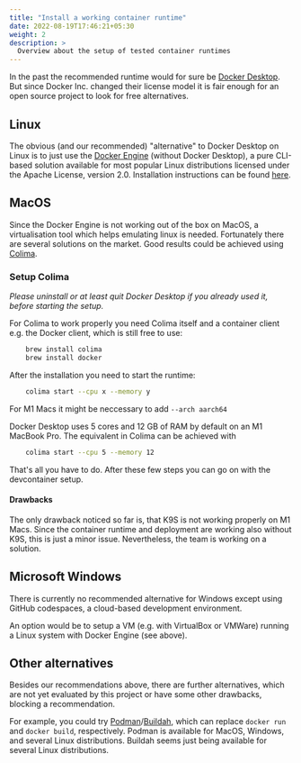 ```yaml
---
title: "Install a working container runtime"
date: 2022-08-19T17:46:21+05:30
weight: 2
description: >
  Overview about the setup of tested container runtimes
---
```


In the past the recommended runtime would for sure be [Docker Desktop](https://www.docker.com/products/docker-desktop). But since Docker Inc. changed their license model it is fair enough for an open source project to look for free alternatives.

## Linux

The obvious (and our recommended) "alternative" to Docker Desktop on Linux is to just use the [Docker Engine](https://docs.docker.com/engine/) (without Docker Desktop), a pure CLI-based solution available for most popular Linux distributions licensed under the Apache License, version 2.0. Installation instructions can be found [here](https://docs.docker.com/engine/install/).

## MacOS

Since the Docker Engine is not working out of the box on MacOS, a virtualisation tool which helps emulating linux is needed. Fortunately there are several solutions on the market. Good results could be achieved using [Colima](https://github.com/abiosoft/colima).

### Setup Colima

*Please uninstall or at least quit Docker Desktop if you already used it, before starting the setup.*

For Colima to work properly you need Colima itself and a container client e.g. the Docker client, which is still free to use:

```bash
    brew install colima
    brew install docker
```

After the installation you need to start the runtime:

```bash
    colima start --cpu x --memory y
```

For M1 Macs it might be neccessary to add `--arch aarch64`

Docker Desktop uses 5 cores and 12 GB of RAM by default on an M1 MacBook Pro. The equivalent in Colima can be achieved with

```bash
    colima start --cpu 5 --memory 12
```

That's all you have to do. After these few steps you can go on with the devcontainer setup.

#### Drawbacks

The only drawback noticed so far is, that K9S is not working properly on M1 Macs. Since the container runtime and deployment are working also without K9S, this is just a minor issue. Nevertheless, the team is working on a solution.

## Microsoft Windows

There is currently no recommended alternative for Windows except using GitHub codespaces, a cloud-based development environment.

An option would be to setup a VM (e.g. with VirtualBox or VMWare) running a Linux system with Docker Engine (see above).

## Other alternatives

Besides our recommendations above, there are further alternatives, which are not yet evaluated by this project or have some other drawbacks, blocking a recommendation. 

For example, you could try [Podman](https://podman.io/)/[Buildah](https://buildah.io/), which can replace `docker run` and `docker build`, respectively.
Podman is available for MacOS, Windows, and several Linux distributions.
Buildah seems just being available for several Linux distributions.
